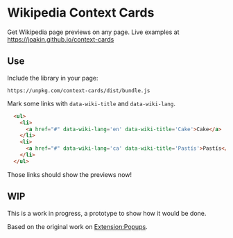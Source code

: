 # Wikipedia Context Cards

Get Wikipedia page previews on any page. Live examples at
<https://joakin.github.io/context-cards>

## Use

Include the library in your page:

```
https://unpkg.com/context-cards/dist/bundle.js
```

Mark some links with `data-wiki-title` and `data-wiki-lang`.

```html
  <ul>
    <li>
      <a href="#" data-wiki-lang='en' data-wiki-title='Cake'>Cake</a>
    </li>
    <li>
      <a href="#" data-wiki-lang='ca' data-wiki-title='Pastís'>Pastís</a>
    </li>
  </ul>
```

Those links should show the previews now!

## WIP

This is a work in progress, a prototype to show how it would be done.

Based on the original work on
[Extension:Popups](https://mediawiki.org/wiki/Extension:Popups).

